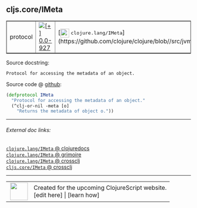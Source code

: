 ## cljs.core/IMeta



 <table border="1">
<tr>
<td>protocol</td>
<td><a href="https://github.com/cljsinfo/cljs-api-docs/tree/0.0-927"><img valign="middle" alt="[+] 0.0-927" title="Added in 0.0-927" src="https://img.shields.io/badge/+-0.0--927-lightgrey.svg"></a> </td>
<td>
[<img height="24px" valign="middle" src="http://i.imgur.com/1GjPKvB.png"> <samp>clojure.lang/IMeta</samp>](https://github.com/clojure/clojure/blob//src/jvm/clojure/lang/IMeta.java)
</td>
</tr>
</table>







Source docstring:

```
Protocol for accessing the metadata of an object.
```


Source code @ [github](https://github.com/clojure/clojurescript/blob/r3297/src/main/cljs/cljs/core.cljs#L447-L450):

```clj
(defprotocol IMeta
  "Protocol for accessing the metadata of an object."
  (^clj-or-nil -meta [o]
    "Returns the metadata of object o."))
```

<!--
Repo - tag - source tree - lines:

 <pre>
clojurescript @ r3297
└── src
    └── main
        └── cljs
            └── cljs
                └── <ins>[core.cljs:447-450](https://github.com/clojure/clojurescript/blob/r3297/src/main/cljs/cljs/core.cljs#L447-L450)</ins>
</pre>

-->

---



###### External doc links:

[`clojure.lang/IMeta` @ clojuredocs](http://clojuredocs.org/clojure.lang/IMeta)<br>
[`clojure.lang/IMeta` @ grimoire](http://conj.io/store/v1/org.clojure/clojure/1.7.0-beta3/clj/clojure.lang/IMeta/)<br>
[`clojure.lang/IMeta` @ crossclj](http://crossclj.info/fun/clojure.lang/IMeta.html)<br>
[`cljs.core/IMeta` @ crossclj](http://crossclj.info/fun/cljs.core.cljs/IMeta.html)<br>

---

 <table>
<tr><td>
<img valign="middle" align="right" width="48px" src="http://i.imgur.com/Hi20huC.png">
</td><td>
Created for the upcoming ClojureScript website.<br>
[edit here] | [learn how]
</td></tr></table>

[edit here]:https://github.com/cljsinfo/cljs-api-docs/blob/master/cljsdoc/cljs.core_IMeta.cljsdoc
[learn how]:https://github.com/cljsinfo/cljs-api-docs/wiki/cljsdoc-files

<!--

This information was too distracting to show to readers, but I'll leave it
commented here since it is helpful to:

- pretty-print the data used to generate this document
- and show how to retrieve that data



The API data for this symbol:

```clj
{:ns "cljs.core",
 :name "IMeta",
 :history [["+" "0.0-927"]],
 :type "protocol",
 :full-name-encode "cljs.core_IMeta",
 :source {:code "(defprotocol IMeta\n  \"Protocol for accessing the metadata of an object.\"\n  (^clj-or-nil -meta [o]\n    \"Returns the metadata of object o.\"))",
          :title "Source code",
          :repo "clojurescript",
          :tag "r3297",
          :filename "src/main/cljs/cljs/core.cljs",
          :lines [447 450]},
 :methods [{:name "-meta",
            :signature ["[o]"],
            :docstring "Returns the metadata of object o."}],
 :full-name "cljs.core/IMeta",
 :clj-symbol "clojure.lang/IMeta",
 :docstring "Protocol for accessing the metadata of an object."}

```

Retrieve the API data for this symbol:

```clj
;; from Clojure REPL
(require '[clojure.edn :as edn])
(-> (slurp "https://raw.githubusercontent.com/cljsinfo/cljs-api-docs/catalog/cljs-api.edn")
    (edn/read-string)
    (get-in [:symbols "cljs.core/IMeta"]))
```

-->
